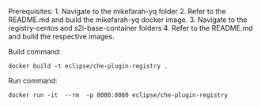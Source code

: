 Prerequisites:
	1. Navigate to the mikefarah-yq folder
	2. Refer to the README.md and build the mikefarah-yq docker image.
	3. Navigate to the registry-centos and s2i-base-container folders
	4. Refer to the README.md and build the respective images.

Build command:

	docker build -t eclipse/che-plugin-registry .

Run command:

	docker run -it  --rm  -p 8080:8080 eclipse/che-plugin-registry
